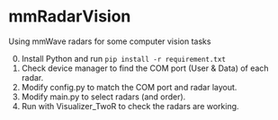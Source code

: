 # mmRadarVision
Using mmWave radars for some computer vision tasks

0. Install Python and run ```pip install -r requirement.txt```
1. Check device manager to find the COM port (User & Data) of each radar. 
2. Modify config.py to match the COM port and radar layout. 
3. Modify main.py to select radars (and order).
4. Run with Visualizer_TwoR to check the radars are working.
